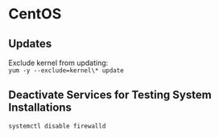 # CentOS

## Updates

Exclude kernel from updating:  
`yum -y --exclude=kernel\* update`

## Deactivate Services for Testing System Installations

`systemctl disable firewalld`
